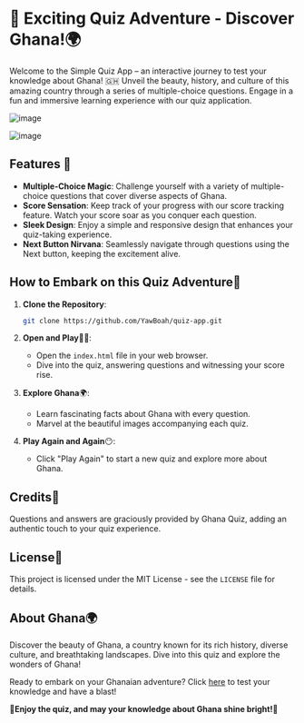 # 🌟 Exciting Quiz Adventure - Discover Ghana!🌍
Welcome to the Simple Quiz App – an interactive journey to test your knowledge about Ghana! 🇬🇭 Unveil the beauty, history, and culture of this amazing country through a series of multiple-choice questions. Engage in a fun and immersive learning experience with our quiz application.

![image](https://github.com/YawBoah/Quiz-App/assets/126890146/6f8de9e1-4024-4e27-bdf6-537e8c7a0880)

![image](https://github.com/YawBoah/Quiz-App/assets/126890146/dcef2516-b1ec-4988-ab7e-5e9c63fe643e)

## Features 🚀
- **Multiple-Choice Magic**: Challenge yourself with a variety of multiple-choice questions that cover diverse aspects of Ghana.
- **Score Sensation**: Keep track of your progress with our score tracking feature. Watch your score soar as you conquer each question.
- **Sleek Design**: Enjoy a simple and responsive design that enhances your quiz-taking experience.
- **Next Button Nirvana**: Seamlessly navigate through questions using the Next button, keeping the excitement alive.

## How to Embark on this Quiz Adventure🧭
1. **Clone the Repository**:

   ```bash
   git clone https://github.com/YawBoah/quiz-app.git
   ```

2. **Open and Play**🏀🎯:
   - Open the `index.html` file in your web browser.
   - Dive into the quiz, answering questions and witnessing your score rise.

3. **Explore Ghana**🌍:
   - Learn fascinating facts about Ghana with every question.
   - Marvel at the beautiful images accompanying each quiz.

4. **Play Again and Again**😶:
   - Click "Play Again" to start a new quiz and explore more about Ghana.

## Credits🙌
Questions and answers are graciously provided by Ghana Quiz, adding an authentic touch to your quiz experience.

## License📜
This project is licensed under the MIT License - see the `LICENSE` file for details.

## About Ghana🌍
Discover the beauty of Ghana, a country known for its rich history, diverse culture, and breathtaking landscapes. Dive into this quiz and explore the wonders of Ghana!

Ready to embark on your Ghanaian adventure? Click [here](https://yawboah.github.io/Quiz-App/) to test your knowledge and have a blast!

🎉**Enjoy the quiz, and may your knowledge about Ghana shine bright!**🌟








